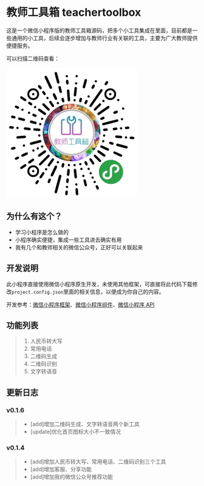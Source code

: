 # 教师工具箱 teachertoolbox

这是一个微信小程序版的教师工具箱源码，把多个小工具集成在里面，目前都是一些通用的小工具，后续会逐步增加与教师行业有关联的工具，主要为广大教师提供便捷服务。

可以扫描二维码查看：

[![image](teachertoolbox.jpg)](teachertoolbox.jpg)

## 为什么有这个？

- 学习小程序是怎么做的
- 小程序确实便捷，集成一些工具进去确实有用
- 我有几个和教师相关的微信公众号，正好可以关联起来

## 开发说明

此小程序直接使用微信小程序原生开发，未使用其他框架，可直接将此代码下载修改`project.config.json`里面的相关信息，以便成为你自己的内容。

开发参考：[微信小程序框架](https://developers.weixin.qq.com/miniprogram/dev/framework/MINA.html)、[微信小程序组件](https://developers.weixin.qq.com/miniprogram/dev/component/)、[微信小程序 API](https://developers.weixin.qq.com/miniprogram/dev/api/)

## 功能列表

> 1. 人民币转大写
> 2. 常用电话
> 3. 二维码生成
> 4. 二维码识别
> 5. 文字转语音

## 更新日志

### v0.1.6

> - [add]增加二维码生成、文字转语音两个新工具
> - [update]优化首页图标大小不一致情况

### v0.1.4

> - [add]增加人民币转大写、常用电话、二维码识别三个工具
> - [add]增加客服、分享功能
> - [add]增加我的微信公众号推荐功能
